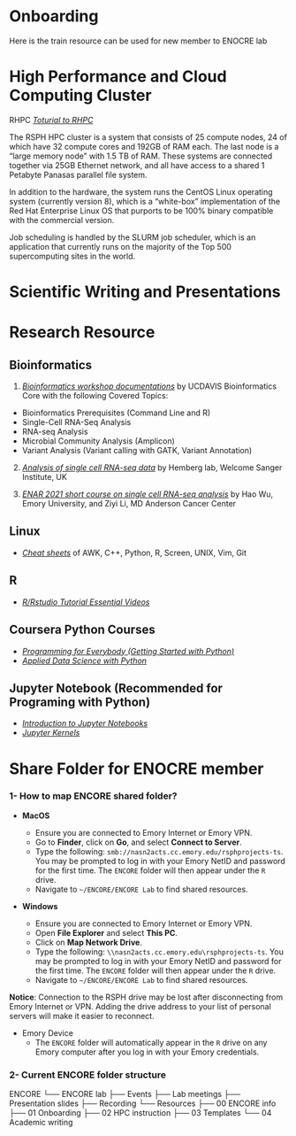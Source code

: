 # Onboarding
Here is the train resource can be used for new member to ENOCRE lab

# High Performance and Cloud Computing Cluster

RHPC *[Toturial to RHPC](https://scholarblogs.emory.edu/rsph-hpc/)*

The RSPH HPC cluster is a system that consists of 25 compute nodes, 24 of which have 32 compute cores and 192GB of RAM each. The last node is a “large memory node” with 1.5 TB of RAM. These systems are connected together via 25GB Ethernet network, and all have access to a shared 1 Petabyte Panasas parallel file system.

In addition to the hardware, the system runs the CentOS Linux operating system (currently version 8), which is a “white-box” implementation of the Red Hat Enterprise Linux OS that purports to be 100% binary compatible with the commercial version.

Job scheduling is handled by the SLURM job scheduler, which is an application that currently runs on the majority of the Top 500 supercomputing sites in the world.

# Scientific Writing and Presentations


# Research Resource

## Bioinformatics
1. *[Bioinformatics workshop documentations](https://ucdavis-bioinformatics-training.github.io/)* by UCDAVIS Bioinformatics Core with the following Covered Topics:
- Bioinformatics Prerequisites (Command Line and R)  
- Single-Cell RNA-Seq Analysis  
- RNA-seq Analysis  
- Microbial Community Analysis (Amplicon)  
- Variant Analysis (Variant calling with GATK, Variant Annotation)  

2. *[Analysis of single cell RNA-seq data](https://scrnaseq-course.cog.sanger.ac.uk/website/index.html)* by Hemberg lab, Welcome Sanger Institute, UK

3. *[ENAR 2021 short course on single cell RNA-seq analysis](https://www.haowulab.org/teaching/ENAR2021/scRNAseq.html)* by Hao Wu, Emory University, and Ziyi Li, MD Anderson Cancer Center
   
## Linux

- *[Cheat sheets](https://infoplatter.wordpress.com/2014/04/06/bioinformaticians-pocket-reference/)* of AWK, C++, Python, R, Screen, UNIX, Vim, Git

## R

- *[R/Rstudio Tutorial Essential Videos](https://resources.rstudio.com/)*

## Coursera Python Courses

- *[Programming for Everybody (Getting Started with Python)](https://www.coursera.org/learn/python)*
- *[Applied Data Science with Python](https://www.coursera.org/specializations/data-science-python#courses)*

## Jupyter Notebook (Recommended for Programing with Python)

- *[Introduction to Jupyter Notebooks](https://programminghistorian.org/en/lessons/jupyter-notebooks)*
- *[Jupyter Kernels](https://github.com/jupyter/jupyter/wiki/Jupyter-kernels)*



# Share Folder for ENOCRE member

### 1- How to map ENCORE shared folder?

- **MacOS**
  - Ensure you are connected to Emory Internet or Emory VPN.
  - Go to **Finder**, click on **Go**, and select **Connect to Server**.
  - Type the following: `smb://nasn2acts.cc.emory.edu/rsphprojects-ts`. You may be prompted to log in with your Emory NetID and password for the first time. The `ENCORE` folder will then appear under the `R` drive.
  - Navigate to `~/ENCORE/ENCORE Lab` to find shared resources.

- **Windows**
  - Ensure you are connected to Emory Internet or Emory VPN.
  - Open **File Explorer** and select **This PC**.
  - Click on **Map Network Drive**.
  - Type the following: `\\nasn2acts.cc.emory.edu\rsphprojects-ts`. You may be prompted to log in with your Emory NetID and password for the first time. The `ENCORE` folder will then appear under the `R` drive.
  - Navigate to `~/ENCORE/ENCORE Lab` to find shared resources.

**Notice**: Connection to the RSPH drive may be lost after disconnecting from Emory Internet or VPN. Adding the drive address to your list of personal servers will make it easier to reconnect.

- Emory Device
  -  The `ENCORE` folder will automatically appear in the `R` drive on any Emory computer after you log in with your Emory credentials.


### 2- Current ENCORE folder structure

ENCORE 
└── ENCORE lab 
    ├── Events
    ├── Lab meetings
        ├── Presentation slides
        ├── Recording
    └── Resources
        ├── 00 ENCORE info
        ├── 01 Onboarding
        ├── 02 HPC instruction
        ├── 03 Templates
        └── 04 Academic writing





